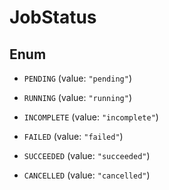 

# JobStatus

## Enum


* `PENDING` (value: `"pending"`)

* `RUNNING` (value: `"running"`)

* `INCOMPLETE` (value: `"incomplete"`)

* `FAILED` (value: `"failed"`)

* `SUCCEEDED` (value: `"succeeded"`)

* `CANCELLED` (value: `"cancelled"`)



